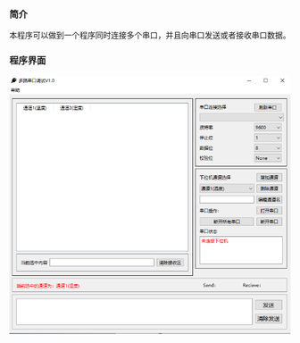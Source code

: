 ### 简介

本程序可以做到一个程序同时连接多个串口，并且向串口发送或者接收串口数据。

### 程序界面

![image](https://github.com/hellonone/MultiSerialPort_finish/blob/master/programImage.png)

